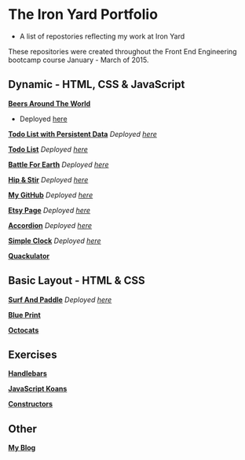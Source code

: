 # The Iron Yard Portfolio
* A list of repostories reflecting my work at Iron Yard

These repositories were created throughout the Front End Engineering bootcamp course January - March of 2015.

## Dynamic - HTML, CSS & JavaScript

**[Beers Around The World](https://github.com/ssettle3/ngBeers)**
* Deployed [here](http://ssettle3.github.io/ngBeers/#/)

**[Todo List with Persistent Data](https://github.com/ssettle3/Backbone-Todo)**
*Deployed [here](http://ssettle3.github.io/Backbone-Todo/)*

**[Todo List](https://github.com/ssettle3/ToDo-List)**
*Deployed [here](http://ssettle3.github.io/ToDo-List/)*

**[Battle For Earth](http://development.js-game.divshot.io/)**
*Deployed [here](https://github.com/ssettle3/myGame)*

**[Hip & Stir](https://github.com/xeinherjar/Hip-and-Spur)**
*Deployed [here](http://xeinherjar.github.io/Hip-and-Spur/)*

**[My GitHub](https://github.com/ssettle3/GitHub)**
*Deployed [here](http://ssettle3.github.io/GitHub/)*

**[Etsy Page](https://github.com/ssettle3/EtsyjQuery)**
*Deployed [here](http://ssettle3.github.io/EtsyjQuery/)*

**[Accordion](https://github.com/ssettle3/Accordion)**
*Deployed [here](http://ssettle3.github.io/Accordion/)*

**[Simple Clock](https://github.com/ssettle3/DigiClock)**
*Deployed [here](http://ssettle3.github.io/DigiClock/)*

**[Quackulator](https://github.com/ssettle3/JS-Calculator)**


## Basic Layout - HTML & CSS

**[Surf And Paddle](https://github.com/ssettle3/Surf-Paddle)**
*Deployed [here](http://ssettle3.github.io/Surf-Paddle/)* 

**[Blue Print](https://github.com/ssettle3/Blue-Print)**

**[Octocats](https://github.com/ssettle3/Octocats)**

## Exercises

**[Handlebars](https://github.com/ssettle3/handlebarsEx)**

**[JavaScript Koans](https://github.com/ssettle3/javascript-koans/tree/passing/koans)**

**[Constructors](https://github.com/ssettle3/Constructors-tiy-13)**

[]()

## Other

**[My Blog](https://ssettle3.wordpress.com/)**